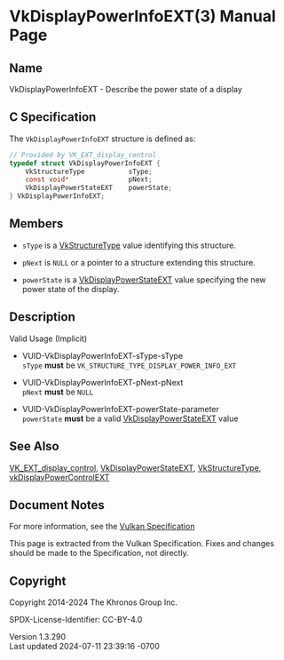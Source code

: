 # VkDisplayPowerInfoEXT(3) Manual Page

## Name

VkDisplayPowerInfoEXT - Describe the power state of a display



## <a href="#_c_specification" class="anchor"></a>C Specification

The `VkDisplayPowerInfoEXT` structure is defined as:

``` c
// Provided by VK_EXT_display_control
typedef struct VkDisplayPowerInfoEXT {
    VkStructureType           sType;
    const void*               pNext;
    VkDisplayPowerStateEXT    powerState;
} VkDisplayPowerInfoEXT;
```

## <a href="#_members" class="anchor"></a>Members

- `sType` is a [VkStructureType](https://registry.khronos.org/vulkan/specs/1.3-extensions/man/html/VkStructureType.html) value identifying
  this structure.

- `pNext` is `NULL` or a pointer to a structure extending this
  structure.

- `powerState` is a
  [VkDisplayPowerStateEXT](https://registry.khronos.org/vulkan/specs/1.3-extensions/man/html/VkDisplayPowerStateEXT.html) value specifying
  the new power state of the display.

## <a href="#_description" class="anchor"></a>Description

Valid Usage (Implicit)

- <a href="#VUID-VkDisplayPowerInfoEXT-sType-sType"
  id="VUID-VkDisplayPowerInfoEXT-sType-sType"></a>
  VUID-VkDisplayPowerInfoEXT-sType-sType  
  `sType` **must** be `VK_STRUCTURE_TYPE_DISPLAY_POWER_INFO_EXT`

- <a href="#VUID-VkDisplayPowerInfoEXT-pNext-pNext"
  id="VUID-VkDisplayPowerInfoEXT-pNext-pNext"></a>
  VUID-VkDisplayPowerInfoEXT-pNext-pNext  
  `pNext` **must** be `NULL`

- <a href="#VUID-VkDisplayPowerInfoEXT-powerState-parameter"
  id="VUID-VkDisplayPowerInfoEXT-powerState-parameter"></a>
  VUID-VkDisplayPowerInfoEXT-powerState-parameter  
  `powerState` **must** be a valid
  [VkDisplayPowerStateEXT](https://registry.khronos.org/vulkan/specs/1.3-extensions/man/html/VkDisplayPowerStateEXT.html) value

## <a href="#_see_also" class="anchor"></a>See Also

[VK_EXT_display_control](https://registry.khronos.org/vulkan/specs/1.3-extensions/man/html/VK_EXT_display_control.html),
[VkDisplayPowerStateEXT](https://registry.khronos.org/vulkan/specs/1.3-extensions/man/html/VkDisplayPowerStateEXT.html),
[VkStructureType](https://registry.khronos.org/vulkan/specs/1.3-extensions/man/html/VkStructureType.html),
[vkDisplayPowerControlEXT](https://registry.khronos.org/vulkan/specs/1.3-extensions/man/html/vkDisplayPowerControlEXT.html)

## <a href="#_document_notes" class="anchor"></a>Document Notes

For more information, see the <a
href="https://registry.khronos.org/vulkan/specs/1.3-extensions/html/vkspec.html#VkDisplayPowerInfoEXT"
target="_blank" rel="noopener">Vulkan Specification</a>

This page is extracted from the Vulkan Specification. Fixes and changes
should be made to the Specification, not directly.

## <a href="#_copyright" class="anchor"></a>Copyright

Copyright 2014-2024 The Khronos Group Inc.

SPDX-License-Identifier: CC-BY-4.0

Version 1.3.290  
Last updated 2024-07-11 23:39:16 -0700
